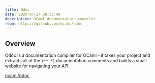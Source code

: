 ```yaml
---
title: Odoc
date: 2020-07-27 09:35:49
description: OCaml documentation compiler
repo: https://github.com/ocaml/odoc
---
```


## Overview

Odoc is a documentation compiler for OCaml - it takes your project and extracts all of the `(** *)` documentation comments and builds a small website for navigating your API. 

[ocaml/odoc](https://github.com/ocaml/odoc)
